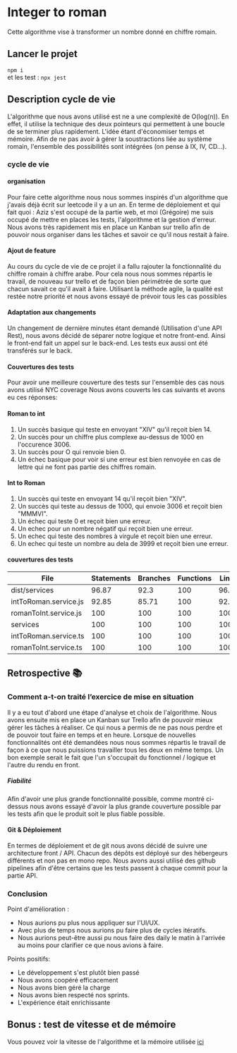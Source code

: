 # Integer to roman

Cette algorithme vise à transformer un nombre donné en chiffre romain.

## Lancer le projet

`npm i ` <br>
et les test : `npx jest`

## Description cycle de vie

L'algorithme que nous avons utilisé est ne a une complexité de O(log(n)). En effet, il utilise la technique des deux pointeurs qui permettent à une boucle de se terminer plus rapidement. L'idée étant d'économiser temps et mémoire.
Afin de ne pas avoir à gérer la soustractions liée au système romain, l'ensemble des possibilités sont intégrées (on pense à IX, IV, CD...).

### cycle de vie

#### organisation
Pour faire cette algorithme nous nous sommes inspirés d'un algorithme que j'avais déjà écrit sur leetcode il y a un an.
En terme de déploiement et qui fait quoi :
Aziz s'est occupé de la partie web, et moi (Grégoire) me suis occupé de mettre en places les tests, l'algorithme et la gestion d'erreur.
Nous avons très rapidement mis en place un Kanban sur trello afin de pouvoir nous organiser dans les tâches et savoir ce qu'il nous restait à faire.
#### Ajout de feature
Au cours du cycle de vie de ce projet il a fallu rajouter la fonctionnalité du chiffre romain à chiffre arabe. Pour cela nous nous sommes répartis le travail, de nouveau sur trello et de façon bien périmétrée de sorte que chacun savait ce qu'il avait à faire.
Utilisant la méthode agile, la qualité est restée notre priorité et nous avons essayé de prévoir tous les cas possibles

#### Adaptation aux changements
Un changement de dernière minutes étant demandé (Utilisation d'une API Rest), nous avons décidé de séparer notre logique et notre front-end.
Ainsi le front-end fait un appel sur le back-end. Les tests eux aussi ont été transférés sur le back.

#### Couvertures des tests
Pour avoir une meilleure couverture des tests sur l'ensemble des cas nous avons utilisé NYC coverage
Nous avons couverts les cas suivants et avons eu ces réponses: 
#### Roman to int
1) Un succès basique qui teste en envoyant "XIV" qu'il reçoit bien 14.
2) Un succès pour un chiffre plus complexe au-dessus de 1000 en l'occurence 3006.
3) Un succès pour O qui renvoie bien 0.
4) Un échec basique pour voir si une erreur est bien renvoyée en cas de lettre qui ne font pas partie des chiffres romain.

#### Int to Roman
1) Un succès qui teste en envoyant 14 qu'il reçoit bien "XIV".
2) Un succès qui teste au dessus de 1000, qui envoie 3006 et reçoit bien "MMMVI".
3) Un échec qui teste 0 et reçoit bien une erreur.
4) Un echec pour un nombre négatif qui reçoit bien une erreur.
5) Un echec qui teste des nombres à virgule et reçoit bien une erreur.
6) Un echec qui teste un nombre au dela de 3999 et reçoit bien une erreur.
#### couvertures des tests
| File                   | Statements | Branches | Functions | Lines |
|------------------------|------------|----------|-----------|-------|
| dist/services          | 96.87      | 92.3     | 100       | 96.77 |
| intToRoman.service.js  | 92.85      | 85.71    | 100       | 92.85 |
| romanToInt.service.js  | 100        | 100      | 100       | 100   |
| services               | 100        | 100      | 100       | 100   |
| intToRoman.service.ts  | 100        | 100      | 100       | 100   |
| romanToInt.service.ts  | 100        | 100      | 100       | 100   |
                 
## Retrospective 📚
### Comment a-t-on traité l’exercice de mise en situation
Il y a eu tout d'abord une étape d'analyse et choix de l'algorithme.
Nous avons ensuite mis en place un Kanban sur Trello afin de pouvoir mieux gérer les tâches à réaliser. Ce qui nous a permis de ne pas nous perdre et de pouvoir tout faire en temps et en heure.
Lorsque de nouvelles fonctionnalités ont été demandées nous nous sommes répartis le travail de façon à ce que nous puissions travailler tous les deux en même temps. Un bon exemple serait le fait que l'un s'occupait du fonctionnel / logique et l'autre du rendu en front.
##### Fiabilité
Afin d'avoir une plus grande fonctionnalité possible, comme montré ci-dessus nous avons essayé d'avoir la plus grande couverture possible par les tests afin que le produit soit le plus fiable possible.
#### Git & Déploiement
En termes de déploiement et de git nous avons décidé de suivre une architecture front / API. Chacun des dépôts est déployé sur des hébergeurs différents et non pas en mono repo. Nous avons aussi utilisé des github pipelines afin d'être certains que les tests passent à chaque commit pour la partie API.
### Conclusion
Point d'amélioration : 
- Nous aurions pu plus nous appliquer sur l'UI/UX.
- Avec plus de temps nous aurions pu faire plus de cycles itératifs.
- Nous aurions peut-être aussi pu nous faire des daily le matin à l'arrivée au moins pour clarifier ce que nous avions à faire.

Points positifs:
- Le développement s'est plutôt bien passé
- Nous avons coopéré efficacement
- Nous avons bien géré la charge
- Nous avons bien respecté nos sprints.
- L'expérience était enrichissante


## Bonus : test de vitesse et de mémoire

Vous pouvez voir la vitesse de l'algorithme et la mémoire utilisée [ici](https://leetcode.com/problems/integer-to-roman/submissions/1094290886/)

